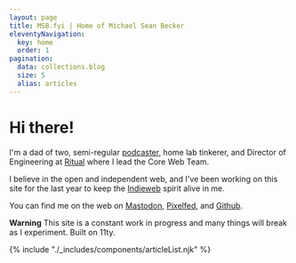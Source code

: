 ```yaml
---
layout: page
title: MSB.fyi | Home of Michael Sean Becker
eleventyNavigation:
  key: home
  order: 1
pagination:
  data: collections.blog
  size: 5
  alias: articles
---
```


# Hi there!

I'm a dad of two, semi-regular [podcaster](https://okwhatwentwrong.com), home lab tinkerer, and 
Director of Engineering at [Ritual](https://ritual.com) where I lead the Core Web Team.

I believe in the open and independent web, and I've been working on this site for the last year
to keep the [Indieweb](https://indieweb.org) spirit alive in me.

You can find me on the web on [Mastodon](https://103.social/@msb), [Pixelfed](https://pixelfed.social/@msb),
and [Github](https://github.com/michaelseanbecker).

**Warning** This site is a constant work in progress and many things will break as I experiment. Built on 11ty.

{% include "./_includes/components/articleList.njk" %}

